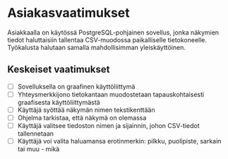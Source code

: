 # Asiakasvaatimukset

Asiakkaalla on käytössä PostgreSQL-pohjainen sovellus, jonka näkymien tiedot haluttaisiin tallentaa CSV-muodossa paikalliselle tietokoneelle. Työkalusta halutaan samalla mahdollisimman yleiskäyttöinen.

## Keskeiset vaatimukset
- [ ] Sovelluksella on graafinen käyttöliittymä
- [ ] Yhteysmerkkijono tietokantaan muodostetaan tapauskohtaisesti graafisesta käyttöliittymästä
- [ ] Käyttäjä syöttää näkymän nimen tekstikenttään
- [ ] Ohjelma tarkistaa, että näkymä on olemassa
- [ ] Käyttäjä valitsee tiedoston nimen ja sijainnin, johon CSV-tiedot tallennetaan
- [ ] Käyttäjä voi valita haluamansa erotinmerkin: pilkku, puolipiste, sarkain tai muu - mikä
